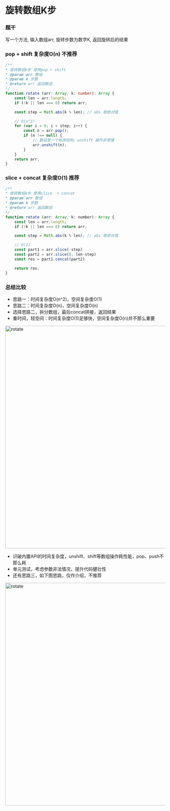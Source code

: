 
# 旋转数组K步

### 题干
写一个方法, 输入数组arr, 旋转步数为数字K, 返回旋转后的结果 
### pop + shift 复杂度O(n) 不推荐
``` ts
/**
* 旋转数组k步 使用pop + shift
* @param arr 数组
* @param k 步数
* @return arr 返回数组
*/
function rotate (arr: Array, k: number): Array {
    const len = arr.length;
    if (!k || len === 0) return arr;

    const step = Math.abs(k % len); // abs 取绝对值

    // O(n^2)
    for (var i = 0; i < step; i++) {
        const n = arr.pop();
        if (n !== null) {
            // 数组是一个有序结构，unshift 操作非常慢
            arr.unshift(n);
        }
    }
    return arr;
}
```

### slice  + concat  复杂度O(1) 推荐
``` js
/**
* 旋转数组k步 使用slice  + concat
* @param arr 数组
* @param k 步数
* @return arr 返回数组
*/
function rotate (arr: Array, k: number): Array {
    const len = arr.length;
    if (!k || len === 0) return arr;

    const step = Math.abs(k % len); // abs 取绝对值

    // O(1)
    const part1 = arr.slice(-step)
    const part2 = arr.slice(0, len-step)
    const res = part1.concat(part2)

    return res;
}
```

### 总结比较
- 思路一：时间复杂度O(n^2)，空间复杂度O(1)
- 思路二：时间复杂度O(n)，空间复杂度O(n)
- 选择思路二，拆分数组，最后concat拼接，返回结果
- 重时间，轻空间：时间复杂度O(1)足够快，空间复杂度O(n)并不那么重要

<img :src="$withBase('/assets/notes-images/algorithm/rotate.png')" alt="rotate" width="700">


- 识破内置API的时间复杂度，unshift、shift等数组操作耗性能，pop、push不那么耗
- 单元测试，考虑参数非法情况，提升代码健壮性
- 还有思路三，如下图思路，仅作介绍，不推荐

<img :src="$withBase('/assets/notes-images/algorithm/rotate1.png')" alt="rotate" width="700">